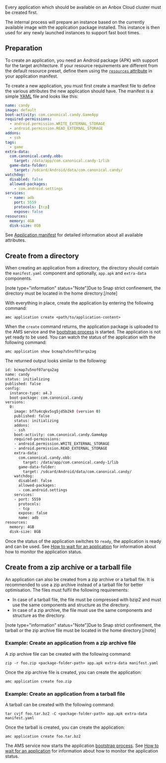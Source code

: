 Every application which should be available on an Anbox Cloud cluster must be created first.

The internal process will prepare an instance based on the currently available image with the application package installed. This instance is then used for any newly launched instances to support fast boot times.

## Preparation

To create an application, you need an Android package (APK) with support for the target architecture. If your resource requirements are different from the default resource preset, define them using the [`resources` attribute](https://discourse.ubuntu.com/t/application-manifest/24197#resources) in your application manifest.

To create a new application, you must first create a manifest file to define the various attributes the new application should have. The manifest is a simple [YAML](http://yaml.org/) file and looks like this:

```yaml
name: candy
image: default
boot-activity: com.canonical.candy.GameApp
required-permissions:
  - android.permission.WRITE_EXTERNAL_STORAGE
  - android.permission.READ_EXTERNAL_STORAGE
addons:
  - ssh
tags:
  - game
extra-data:
  com.canonical.candy.obb:
    target: /data/app/com.canonical.candy-1/lib
  game-data-folder:
    target: /sdcard/Android/data/com.canonical.candy/
watchdog:
  disabled: false
  allowed-packages:
    - com.android.settings
services:
  - name: adb
    port: 5559
    protocols: [tcp]
    expose: false
resources:
  memory: 4GB
  disk-size: 8GB
```

See [Application manifest](https://discourse.ubuntu.com/t/application-manifest/24197) for detailed information about all available attributes.

## Create from a directory

When creating an application from a directory, the directory should contain the `manifest.yaml` component and optionally, `app.apk` and `extra-data` components.

[note type="information" status="Note"]Due to Snap strict confinement, the directory must be located in the home directory.[/note]

With everything in place, create the application by entering the following command:

    amc application create <path/to/application-content>

When the `create` command returns, the application package is uploaded to the AMS service and the [bootstrap process](https://discourse.ubuntu.com/t/managing-applications/17760#bootstrap-process-2) is started. The application is not yet ready to be used. You can watch the status of the application with the following command:

    amc application show bcmap7u5nof07arqa2ag

The returned output looks similar to the following:

```bash
id: bcmap7u5nof07arqa2ag
name: candy
status: initializing
published: false
config:
  instance-type: a4.3
  boot-package: com.canonical.candy
versions:
  0:
    image: bf7u4cqkv5sg5jd5b2k0 (version 0)
    published: false
    status: initializing
    addons:
    - ssh
    boot-activity: com.canonical.candy.GameApp
    required-permissions:
    - android.permission.WRITE_EXTERNAL_STORAGE
    - android.permission.READ_EXTERNAL_STORAGE
    extra-data:
      com.canonical.candy.obb:
        target: /data/app/com.canonical.candy-1/lib
      game-data-folder:
        target: /sdcard/Android/data/com.canonical.candy/
    watchdog:
      disabled: false
      allowed-packages:
      - com.android.settings
    services:
    - port: 5559
      protocols:
      - tcp
      expose: false
      name: adb
resources:
  memory: 4GB
  disk-size: 8GB
```

Once the status of the application switches to `ready`, the application is ready and can be used. See [How to wait for an application](https://discourse.ubuntu.com/t/wait-for-an-application/24202) for information about how to monitor the application status.


## Create from a zip archive or a tarball file

An application can also be created from a zip archive or a tarball file. It is recommended to use a zip archive instead of a tarball file for better optimisation. The files must fulfil the following requirements:

* In case of a tarball file, the file must be compressed with bzip2 and must use the same components and structure as the directory.
* In case of a zip archive, the file must use the same components and structure as the directory.

[note type="information" status="Note"]Due to Snap strict confinement, the tarball or the zip archive file must be located in the home directory.[/note]

### Example: Create an application from a zip archive file

A zip archive file can be created with the following command:

    zip -r foo.zip <package-folder-path> app.apk extra-data manifest.yaml

Once the zip archive file is created, you can create the application:

    amc application create foo.zip

### Example: Create an application from a tarball file

A tarball can be created with the following command:

    tar cvjf foo.tar.bz2 -C <package-folder-path> app.apk extra-data manifest.yaml

Once the tarball is created, you can create the application:

    amc application create foo.tar.bz2


The AMS service now starts the application [bootstrap process](https://discourse.ubuntu.com/t/managing-applications/17760#bootstrap-process-2). See [How to wait for an application](https://discourse.ubuntu.com/t/wait-for-an-application/24202) for information about how to monitor the application status.

